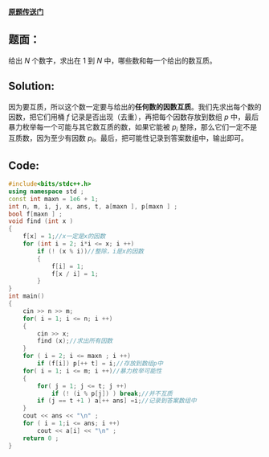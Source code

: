 [**原题传送门**](https://www.luogu.com.cn/problem/AT_abc215_d)
## 题面：
给出 $N$ 个数字，求出在 $1$ 到 $N$ 中，哪些数和每一个给出的数互质。
## Solution:
因为要互质，所以这个数一定要与给出的**任何数的因数互质**。我们先求出每个数的因数，把它们用桶 $f$ 记录是否出现（去重），再把每个因数存放到数组 $p$ 中，最后暴力枚举每一个可能与其它数互质的数，如果它能被 $\mathit{p}_{i}$ 整除，那么它们一定不是互质数，因为至少有因数 $\mathit{p}_{i}$。最后，把可能性记录到答案数组中，输出即可。
## Code:
```cpp
#include<bits/stdc++.h>
using namespace std ;
const int maxn = 1e6 + 1;
int n, m, i, j, x, ans, t, a[maxn ], p[maxn ] ;
bool f[maxn ] ;
void find (int x )
{
	f[x] = 1;//x一定是x的因数 
	for (int i = 2; i*i <= x; i ++)
		if (! (x % i))//整除，i是x的因数 
		{
			f[i] = 1;
			f[x / i] = 1;
		}
}
int main()
{
	cin >> n >> m;
	for( i = 1; i <= n; i ++)
	{
		cin >> x;
		find (x);//求出所有因数 
	}
	for ( i = 2; i <= maxn ; i ++)
		if (f[i]) p[++ t] = i;//存放到数组p中 
	for( i = 1; i <= m; i ++)//暴力枚举可能性 
	{
		for( j = 1; j <= t; j ++)
			if (! (i % p[j]) ) break;//并不互质 
		if (j == t +1 ) a[++ ans] =i;//记录到答案数组中 
	}
	cout << ans << "\n" ;
	for ( i = 1;i <= ans; i ++)
		cout << a[i] << "\n" ;
	return 0 ;
}

```
